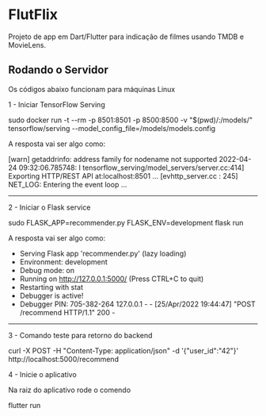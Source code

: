 # FlutFlix

Projeto de app em Dart/Flutter para indicação de filmes usando TMDB e MovieLens.

## Rodando o Servidor

Os códigos abaixo funcionam para máquinas Linux

1 - Iniciar TensorFlow Serving

sudo docker run -t --rm -p 8501:8501 -p 8500:8500 -v "$(pwd)/:/models/" tensorflow/serving --model_config_file=/models/models.config

A resposta vai ser algo como:

[warn] getaddrinfo: address family for nodename not supported
2022-04-24 09:32:06.785748: I tensorflow_serving/model_servers/server.cc:414] Exporting HTTP/REST API at:localhost:8501 ...
[evhttp_server.cc : 245] NET_LOG: Entering the event loop ...


--------------------------

2 - Iniciar o Flask service


sudo FLASK_APP=recommender.py FLASK_ENV=development flask run


A resposta vai ser algo como:

 * Serving Flask app 'recommender.py' (lazy loading)
 * Environment: development
 * Debug mode: on
 * Running on http://127.0.0.1:5000/ (Press CTRL+C to quit)
 * Restarting with stat
 * Debugger is active!
 * Debugger PIN: 705-382-264
127.0.0.1 - - [25/Apr/2022 19:44:47] "POST /recommend HTTP/1.1" 200 -


--------------------------

3 - Comando teste para retorno do backend

curl -X POST -H "Content-Type: application/json" -d '{"user_id":"42"}' http://localhost:5000/recommend

4 - Inicie o aplicativo

Na raiz do aplicativo rode o comendo

flutter run
